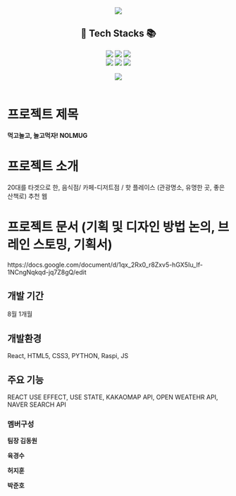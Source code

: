<div align='center'>
 <img src="https://capsule-render.vercel.app/api?type=waving&color=auto&height=250&section=header&text=4조-놀고먹조%20리액트&fontSize=80" />



<H2 align='center'>🧶 Tech Stacks 📚</H2>

<img src="https://img.shields.io/badge/React-009966?style=flat&logo=react&logoColor=white"/>
<img src="https://img.shields.io/badge/JavaScript-007396?style=flat&logo=JavaScript&logoColor=white"/>
<img src="https://img.shields.io/badge/HTML5-E34F26?style=flat&logo=HTML5&logoColor=white"/><br>
<img src="https://img.shields.io/badge/CSS3-1572B6?style=flat&logo=CSS3&logoColor=white" />
<img src="https://img.shields.io/badge/PYTHON-3776AB?style=flat&logo=PYTHON&logoColor=white" />
<img src="https://img.shields.io/badge/RaspberryPi-A22846?style=flat&logo=raspberrypi&logoColor=white" /><br>

<img src="https://github-readme-stats.vercel.app/api/top-langs/?username=jinHwigyeol&layout=compact"><br><br>
</div>
 
<h1>프로젝트 제목</h1>
<b>먹고놀고, 놀고먹자! NOLMUG</b>

<h1>프로젝트 소개</h1>
20대를 타겟으로 한, 음식점/ 카페-디저트점 / 핫 플레이스 (관광명소, 유명한 곳, 좋은 산책로) 추천 웹

<h1>프로젝트 문서 (기획 및 디자인 방법 논의, 브레인 스토밍, 기획서)</h1>
https://docs.google.com/document/d/1qx_2Rx0_r8Zxv5-hGX5Iu_If-1NCngNqkqd-jq7Z8gQ/edit

<h2>개발 기간</h2>
8월 1개월

<h2>개발환경</h2>
React, HTML5, CSS3, PYTHON, Raspi, JS

<h2>주요 기능</h2>
REACT USE EFFECT, USE STATE, KAKAOMAP API, OPEN WEATEHR API, NAVER SEARCH API


<h3>멤버구성</h3>

<b>팀장 김동원</b>

<b>육경수</b>

<b>허지훈</b>

<b>박준호</b>
